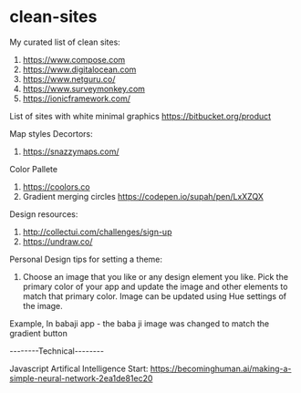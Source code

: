 # clean-sites
My curated list of clean sites:

1. https://www.compose.com
2. https://www.digitalocean.com
3. https://www.netguru.co/
4. https://www.surveymonkey.com
5. https://ionicframework.com/

List of sites with white minimal graphics
https://bitbucket.org/product


Map styles Decortors:
1. https://snazzymaps.com/

Color Pallete
1. https://coolors.co
2. Gradient merging circles https://codepen.io/supah/pen/LxXZQX

Design resources:
1. http://collectui.com/challenges/sign-up
2. https://undraw.co/

Personal Design tips for setting a theme:
1. Choose an image that you like or any design element you like. Pick the primary color of your app and update the image and other elements to match that primary color. Image can be updated using Hue settings of the image. 

Example, In babaji app - the baba ji image was changed to match the gradient button




--------Technical--------

Javascript Artifical Intelligence Start:
https://becominghuman.ai/making-a-simple-neural-network-2ea1de81ec20
